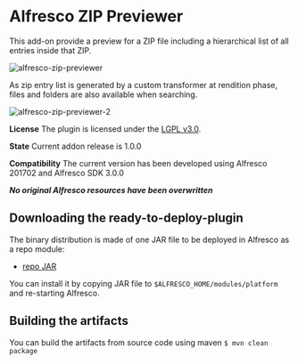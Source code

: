 
Alfresco ZIP Previewer
========================

This add-on provide a preview for a ZIP file including a hierarchical list of all entries inside that ZIP.

![alfresco-zip-previewer](https://cloud.githubusercontent.com/assets/5584952/26724443/b9c0bda8-4799-11e7-978d-6da9a4ca802f.png)

As zip entry list is generated by a custom transformer at rendition phase, files and folders are also available when searching.

![alfresco-zip-previewer-2](https://cloud.githubusercontent.com/assets/5584952/26724456/c65aa3d0-4799-11e7-8fa1-ad3655507f3a.png)

**License**
The plugin is licensed under the [LGPL v3.0](http://www.gnu.org/licenses/lgpl-3.0.html). 

**State**
Current addon release is 1.0.0

**Compatibility**
The current version has been developed using Alfresco 201702 and Alfresco SDK 3.0.0

***No original Alfresco resources have been overwritten***


Downloading the ready-to-deploy-plugin
--------------------------------------
The binary distribution is made of one JAR file to be deployed in Alfresco as a repo module:

* [repo JAR](https://github.com/keensoft/alfresco-zip-previewer/releases/download/1.0.0/zip-previewer-repo-1.0.0.jar)

You can install it by copying JAR file to `$ALFRESCO_HOME/modules/platform` and re-starting Alfresco.


Building the artifacts
----------------------
You can build the artifacts from source code using maven
```$ mvn clean package```